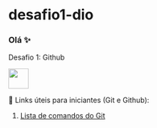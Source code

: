 # desafio1-dio
### Olá ✨
Desafio 1: Github
<p><img src="https://cdn.jsdelivr.net/gh/devicons/devicon/icons/github/github-original.svg" height="40" width="40"></p>


<div>
📌 Links úteis para iniciantes (Git e Github): 
  
1. <a href="https://gist.github.com/MoisesTedeschi/96a5cba54c83fd59013f96015ce6ef7b#:~:text=ctrl%20%2B%20l%20%3D%20%C3%89%20o%20comando,tela%20do%20terminal%20do%20git.">Lista de comandos do Git</a>
  
 </div>
  
